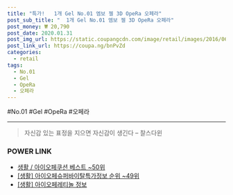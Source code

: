```yaml
--- 
title: "특가!   1개 Gel No.01 엠보 젤 3D OpeRa 오페라" 
post_sub_title: "  1개 Gel No.01 엠보 젤 3D OpeRa 오페라" 
post_money: ₩ 20,790 
post_date: 2020.01.31 
post_img_url: https://static.coupangcdn.com/image/retail/images/2016/06/29/12/0/dd69ea51-b591-4f66-8a24-a396281498cb.jpg 
post_link_url: https://coupa.ng/bnPvZd 
categories: 
  - retail 
tags: 
  - No.01 
  - Gel 
  - OpeRa 
  - 오페라 
--- 
```

  #No.01 #Gel #OpeRa #오페라 
<hr> 

> 자신감 있는 표정을 지으면 자신감이 생긴다 – 찰스다윈 


### POWER LINK

* <a href="https://blog.naver.com/santokki14/221778612306" target="_blank">생활 / 아이오페쿠션 베스트 ~50위</a>
* <a href="https://blog.naver.com/sakai111/221773942553" target="_blank"> [생활] 아이오페슈퍼바이탈특가정보 순위 ~49위</a>
* <a href="https://blog.naver.com/sakai111/221768191448" target="_blank"> [생활] 아이오페레티놀 정보 </a>
